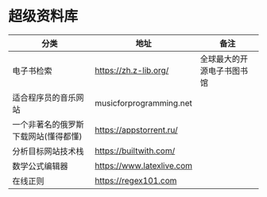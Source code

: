 # 超级资料库

| 分类                                 | 地址                      | 备注                       |
| ------------------------------------ | ------------------------- | -------------------------- |
| 电子书检索                           | https://zh.z-lib.org/     | 全球最大的开源电子书图书馆 |
| 适合程序员的音乐网站                 | musicforprogramming.net   |
| 一个非著名的俄罗斯下载网站(懂得都懂) | https://appstorrent.ru/   |                            |
| 分析目标网站技术栈                   | https://builtwith.com/    |                            |
| 数学公式编辑器                       | https://www.latexlive.com |                            |
| 在线正则                             | https://regex101.com      |                            |
